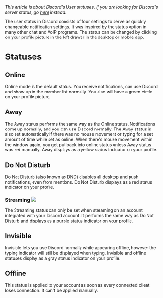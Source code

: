 <!-- TITLE: User Status -->
<!-- SUBTITLE: Quickly switch notifications on or off at the press of a button -->

*This article is about Discord's User statuses. If you are looking for Discord's server status, go [here](https://status.discordapp.com) instead.*

The user status in Discord consists of four settings to serve as quickly changeable notification settings. It was inspired by the status option in many other chat and VoIP programs. The status can be changed by clicking on your profile picture in the left drawer in the desktop or mobile app.

# Statuses

## Online
Online mode is the default status. You receive notifications, can use Discord and show up in the member list normally. You also will have a green circle on your profile picture.

## Away <img src="https://cdn.discordapp.com/emojis/459151263137923072.png?v=1" width="12" height="12">
The Away status performs the same way as the Online status. Notifications come up normally, and you can use Discord normally. 
The Away status is also set automatically if there was no mouse movement or typing for a set amount of time while set as online. When there's mouse movement within the window again, you get put back into online status unless Away status was set manually. Away displays as a yellow status indicator on your profile. 



## Do Not Disturb <img src="https://cdn.discordapp.com/emojis/459151262924144660.png?v=1" width="12" height="12">
Do Not Disturb (also known as DND) disables all desktop and push notifications, even from mentions. Do Not Disturb displays as a red status indicator on your profile. 

### Streaming <img src="https://cdn.discordapp.com/emojis/459201345455652895.png?v=1">

The Streaming status can only be set when streaming on an account integrated with your Discord account. It performs the same way as Do Not Disturb and displays as a purple status indicator on your profile. 

## Invisible <img src="https://cdn.discordapp.com/emojis/459151263179735050.png?v=1" width="12" height="12">
Invisible lets you use Discord normally while appearing offline, however the typing indicator will still be displayed when typing. Invisible and offline statuses display as a gray status indicator on your profile. 

## Offline
This status is applied to your account as soon as every connected client loses connection. It can't be applied manually.